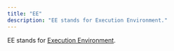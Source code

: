 ```yaml
---
title: "EE"
description: "EE stands for Execution Environment."
---
```


EE stands for [Execution Environment](https://celestia.org/glossary/execution-environment).
